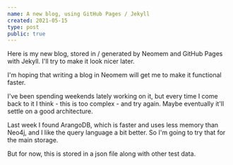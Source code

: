 ```yaml
---
name: A new blog, using GitHub Pages / Jekyll
created: 2021-05-15
type: post
public: true
---
```


Here is my new blog, stored in / generated by Neomem and GitHub Pages with Jekyll. I'll try to make it look nicer later.

I'm hoping that writing a blog in Neomem will get me to make it functional faster.

I've been spending weekends lately working on it, but every time I come back to it I think - this is too complex - and try again. Maybe eventually it'll settle on a good architecture.

Last week I found ArangoDB, which is faster and uses less memory than Neo4j, and I like the query language a bit better. So I'm going to try that for the main storage.

But for now, this is stored in a json file along with other test data.
